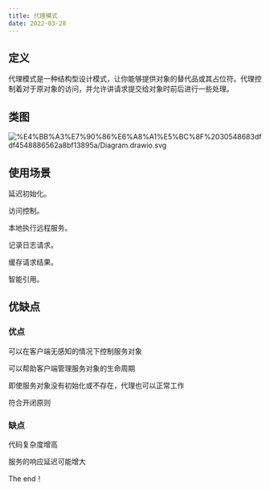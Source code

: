 ```yaml
---
title: 代理模式
date: 2022-03-28
---
```


## 定义


代理模式是一种结构型设计模式，让你能够提供对象的替代品或其占位符。代理控制着对于原对象的访问，并允许讲请求提交给对象时前后进行一些处理。


## 类图


![%E4%BB%A3%E7%90%86%E6%A8%A1%E5%BC%8F%2030548683dfdf4548886562a8bf13895a/Diagram.drawio.svg](https://peierlong-blog.oss-cn-hongkong.aliyuncs.com/uPic/代理模式.drawio.svg)


## 使用场景


延迟初始化。

访问控制。

本地执行远程服务。

记录日志请求。

缓存请求结果。

智能引用。


## 优缺点


### 优点


可以在客户端无感知的情况下控制服务对象

可以帮助客户端管理服务对象的生命周期

即使服务对象没有初始化或不存在，代理也可以正常工作

符合开闭原则


### 缺点


代码复杂度增高

服务的响应延迟可能增大


The end！
